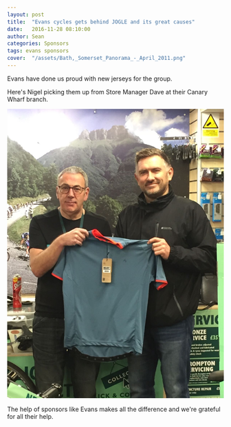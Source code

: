 ```yaml
---
layout: post
title:  "Evans cycles gets behind JOGLE and its great causes"
date:   2016-11-28 08:10:00
author: Sean
categories: Sponsors
tags: evans sponsors
cover:  "/assets/Bath,_Somerset_Panorama_-_April_2011.png"
---
```


Evans have done us proud with new jerseys for the group.

Here's Nigel picking them up from Store Manager Dave at their Canary Wharf branch.

<img src="/assets/EvansSponsorshipJersey.jpeg"
alt="Dave presenting Nigel with the groups sponsored jerseys" />

The help of sponsors like Evans makes all the difference and we're
grateful for all their help.
